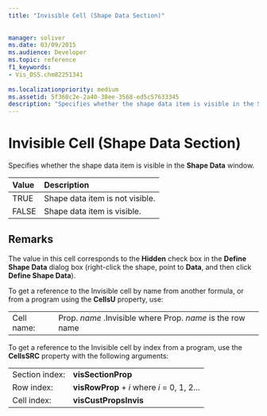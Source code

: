 ```yaml
---
title: "Invisible Cell (Shape Data Section)"
 
 
manager: soliver
ms.date: 03/09/2015
ms.audience: Developer
ms.topic: reference
f1_keywords:
- Vis_DSS.chm82251341
 
ms.localizationpriority: medium
ms.assetid: 5f368c2e-2a40-38ee-3568-ed5c57633345
description: "Specifies whether the shape data item is visible in the Shape Data window."
---
```


# Invisible Cell (Shape Data Section)

Specifies whether the shape data item is visible in the **Shape Data** window. 
  
|**Value**|**Description**|
|:-----|:-----|
| TRUE  <br/> | Shape data item is not visible.  <br/> |
| FALSE  <br/> | Shape data item is visible.  <br/> |
   
## Remarks

The value in this cell corresponds to the **Hidden** check box in the **Define Shape Data** dialog box (right-click the shape, point to **Data**, and then click **Define Shape Data**).
  
To get a reference to the Invisible cell by name from another formula, or from a program using the **CellsU** property, use: 
  
|||
|:-----|:-----|
| Cell name:  <br/> | Prop.  *name*  .Invisible where Prop.  *name*  is the row name  <br/> |
   
To get a reference to the Invisible cell by index from a program, use the **CellsSRC** property with the following arguments: 
  
|||
|:-----|:-----|
| Section index:  <br/> |**visSectionProp** <br/> |
| Row index:  <br/> |**visRowProp** +  *i*  where  *i*  = 0, 1, 2...  <br/> |
| Cell index:  <br/> |**visCustPropsInvis** <br/> |
   

